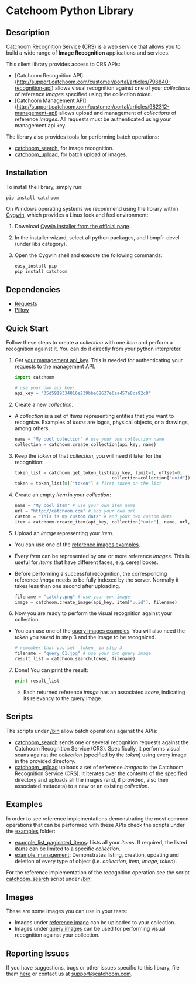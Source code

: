 # Catchoom Python Library


## Description

[Catchoom Recognition Service (CRS)](https://crs.catchoom.com/) is a web service
that allows you to build a wide range of __Image Recognition__ applications
and services.

This client library provides access to CRS APIs:
- [Catchoom Recognition API]
(http://support.catchoom.com/customer/portal/articles/796840-recognition-api)
  allows visual recognition against one of your _collections_ of reference
  _images_ specified using the collection _token_.
- [Catchoom Management API]
(http://support.catchoom.com/customer/portal/articles/982312-management-api)
  allows upload and management of _collections_ of reference _images_.
  All requests must be authenticated using your management api key.

The library also provides tools for performing batch operations:
- [catchoom_search](bin/catchoom_search), for image recognition.
- [catchoom_upload](bin/catchoom_upload), for batch upload of images.


## Installation

To install the library, simply run:

    pip install catchoom

On Windows operating systems we recommend using the library within [Cygwin](http://www.cygwin.com), which provides a Linux look and feel environment:

1. Download [Cywin installer from the official page](http://cygwin.com/install.html).
2. In the installer wizard, select all python packages, and libmpfr-devel (under libs category).
3. Open the Cygwin shell and execute the following commands:

    ```python
    easy_install pip
    pip install catchoom
    ```

## Dependencies

- [Requests](https://github.com/kennethreitz/requests)
- [Pillow](https://github.com/python-imaging/Pillow)


## Quick Start

Follow these steps to create a _collection_ with one _item_ and perform
a recognition against it. You can do it directly from your python interpreter.

1. Get [your management api_key](https://crs.catchoom.com/accounts/apis/).
This is needed for authenticating your requests to the management API.
    
    ```python
    import catchoom
    
    # use your own api_key!
    api_key = "35d5919334816e239bba08637e6aa457e8ca92c8"
    ```
    
2. Create a new _collection_.
  - A _collection_ is a set of _items_ representing entities that you want to
    recognize. Examples of _items_ are logos, physical objects, or a drawings,
    among others.
    
    ```python
    name = "My cool colection" # use your own collection name
    collection = catchoom.create_collection(api_key, name)
    ```

3. Keep the _token_ of that _collection_, you will need it later for
the recognition:

    ```python
    token_list = catchoom.get_token_list(api_key, limit=1, offset=0,
                                         collection=collection["uuid"])
    token = token_list[0]["token"] # first token on the list
    ```

4. Create an empty _item_ in your _collection_:

    ```python
    name = "My cool item" # use your own item name
    url = "http://catchoom.com" # and your own url
    custom = "This is my custom data" # and your own custom data
    item = catchoom.create_item(api_key, collection["uuid"], name, url, custom)
    ```

5. Upload an _image_ representing your _item_.
  - You can use one of the [reference images examples](images/reference).
  - Every _item_ can be represented by one or more reference _images_.
    This is useful for _items_ that have different faces, e.g. cereal boxes.
  - Before performing a successful recognition, the corresponding reference
    _image_ needs to be fully indexed by the server. Normally it takes
    less than one second after uploading.

    ```python
    filename = "catchy.png" # use your own image
    image = catchoom.create_image(api_key, item["uuid"], filename)
    ```

6. Now you are ready to perform the visual recognition against your collection.
  - You can use one of the [query images examples](images/query). You will also
    need the _token_ you saved in step 3 and the image to be recognized.

    ```python
    # remember that you set _token_ in step 3
    filename = "query_01.jpg" # use your own query image
    result_list = catchoom.search(token, filename)
    ```

7. Done! You can print the result:

    ```python
    print result_list
    ```
   - Each returned reference _image_ has an associated _score_,
     indicating its relevancy to the query image.


## Scripts

The scripts under [/bin](bin) allow batch operations against the APIs:
- [catchoom_search](bin/catchoom_search) sends one or several recognition
  requests against the Catchoom Recognition Service (CRS).
  Specifically, it performs visual scans against the _collection_
  (specified by the _token_) using every image in the provided directory.
- [catchoom_upload](bin/catchoom_upload) uploads a set of reference _images_
  to the Catchoom Recognition Service (CRS). It iterates over the contents of
  the specified directory and uploads all the images (and, if provided,
  also their associated metadata) to a new or an existing _collection_.


## Examples

In order to see reference implementations demonstrating the most common
operations that can be performed with these APIs check the scripts
under the [examples](examples) folder:
- [example_list_paginated_items](examples/example_list_paginated_items.py):
  Lists all your _items_. If required, the listed _items_ can be limited
  to a specific _collection_.
- [example_management](examples/example_management.py): Demonstrates listing,
  creation, updating and deletion of every type of object (i.e. _collection_,
  _item_, _image_, _token_).

For the reference implementation of the recognition operation see
the script [catchoom_search](bin/catchoom_search) script under [/bin](bin).

## Images

These are some images you can use in your tests:
- Images under [reference image](images/reference) can be uploaded
  to your collection.
- Images under [query images](images/query) can be used for performing
  visual recognition against your collection.


## Reporting Issues

If you have suggestions, bugs or other issues specific to this library, file
them [here](https://github.com/Catchoom/catchoom-python/issues) or contact us
at [support@catchoom.com](mailto:support@catchoom.com).
